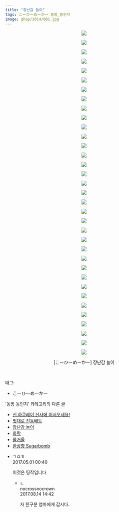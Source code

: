 ```yaml
---
title: "장난감 놀이"
tags: こーひーめーかー 동방_동인지
image: ghap/2014/001.jpg
---
```

<div class="article">
<p style="text-align: center; clear: none; float: none;"><img src="{{ site.nasurl }}/ghap/2014/001.jpg"/></p>
<p style="text-align: center; clear: none; float: none;"><img src="{{ site.nasurl }}/ghap/2014/002.jpg"/></p>
<p style="text-align: center; clear: none; float: none;"><img src="{{ site.nasurl }}/ghap/2014/003.jpg"/></p>
<p style="text-align: center; clear: none; float: none;"><img src="{{ site.nasurl }}/ghap/2014/004.jpg"/></p>
<p style="text-align: center; clear: none; float: none;"><img src="{{ site.nasurl }}/ghap/2014/005.jpg"/></p>
<p style="text-align: center; clear: none; float: none;"><img src="{{ site.nasurl }}/ghap/2014/006.jpg"/></p>
<p style="text-align: center; clear: none; float: none;"><img src="{{ site.nasurl }}/ghap/2014/007.jpg"/></p>
<p style="text-align: center; clear: none; float: none;"><img src="{{ site.nasurl }}/ghap/2014/008.jpg"/></p>
<p style="text-align: center; clear: none; float: none;"><img src="{{ site.nasurl }}/ghap/2014/009.jpg"/></p>
<p style="text-align: center; clear: none; float: none;"><img src="{{ site.nasurl }}/ghap/2014/010.jpg"/></p>
<p style="text-align: center; clear: none; float: none;"><img src="{{ site.nasurl }}/ghap/2014/011.jpg"/></p>
<p style="text-align: center; clear: none; float: none;"><img src="{{ site.nasurl }}/ghap/2014/012.jpg"/></p>
<p style="text-align: center; clear: none; float: none;"><img src="{{ site.nasurl }}/ghap/2014/013.jpg"/></p>
<p style="text-align: center; clear: none; float: none;"><img src="{{ site.nasurl }}/ghap/2014/014.jpg"/></p>
<p style="text-align: center; clear: none; float: none;"><img src="{{ site.nasurl }}/ghap/2014/015.jpg"/></p>
<p style="text-align: center; clear: none; float: none;"><img src="{{ site.nasurl }}/ghap/2014/016.jpg"/></p>
<p style="text-align: center; clear: none; float: none;"><img src="{{ site.nasurl }}/ghap/2014/017.jpg"/></p>
<p style="text-align: center; clear: none; float: none;"><img src="{{ site.nasurl }}/ghap/2014/018.jpg"/></p>
<p style="text-align: center; clear: none; float: none;"><img src="{{ site.nasurl }}/ghap/2014/019.jpg"/></p>
<p style="text-align: center; clear: none; float: none;"><img src="{{ site.nasurl }}/ghap/2014/020.jpg"/></p>
<p style="text-align: center; clear: none; float: none;"><img src="{{ site.nasurl }}/ghap/2014/021.jpg"/></p>
<p style="text-align: center; clear: none; float: none;"><img src="{{ site.nasurl }}/ghap/2014/022.jpg"/></p>
<p style="text-align: center; clear: none; float: none;"><img src="{{ site.nasurl }}/ghap/2014/023.jpg"/></p>
<p style="text-align: center; clear: none; float: none;"><img src="{{ site.nasurl }}/ghap/2014/024.jpg"/></p>
<p style="text-align: center; clear: none; float: none;"><img src="{{ site.nasurl }}/ghap/2014/025.jpg"/></p>
<p style="text-align: center; clear: none; float: none;"><img src="{{ site.nasurl }}/ghap/2014/026.jpg"/></p>
<p style="text-align: center; clear: none; float: none;"><img src="{{ site.nasurl }}/ghap/2014/027.jpg"/></p>
<p style="text-align: center; clear: none; float: none;"><img src="{{ site.nasurl }}/ghap/2014/028.jpg"/></p>
<p style="text-align: center; clear: none; float: none;"><img src="{{ site.nasurl }}/ghap/2014/029.jpg"/></p>
<p style="text-align: center; clear: none; float: none;"><img src="{{ site.nasurl }}/ghap/2014/030.jpg"/></p>
<p style="text-align: center; clear: none; float: none;"><img src="{{ site.nasurl }}/ghap/2014/031.jpg"/></p>
<p style="text-align: center; clear: none; float: none;"><img src="{{ site.nasurl }}/ghap/2014/032.jpg"/></p>
<p style="text-align: center; clear: none; float: none;"><img src="{{ site.nasurl }}/ghap/2014/033.jpg"/></p>
<p style="text-align: center; clear: none; float: none;"><img src="{{ site.nasurl }}/ghap/2014/034.jpg"/></p>
<p style="text-align: center; clear: none; float: none;"><img src="{{ site.nasurl }}/ghap/2014/035.jpg"/></p>
<p style="text-align: center; clear: none; float: none;">[こーひーめーかー] 장난감 놀이</p>
<p><br/></p>
</div><div class="tagTrail">
<p>태그: </p>
<ul>
<li>こーひーめーかー</li>
</ul>
</div><div class="another">
<p>'동방 동인지' 카테고리의 다른 글</p>
<ul>
<li><a href="/2016-09-06-ghap_2016">신 하쿠레이 신사에 어서오세요!</a></li>
<li><a href="/2016-09-06-ghap_2015">멋대로 진동배트</a></li>
<li><a href="/2016-09-06-ghap_2014">장난감 놀이</a></li>
<li><a href="/2016-09-06-ghap_2013">화락</a></li>
<li><a href="/2016-09-06-ghap_2012">물거울</a></li>
<li><a href="/2016-09-06-ghap_2011">환상향 Sugarbomb</a></li>
</ul>
</div><div class="cb_module cb_fluid">
<div class="cb_wrt cb_profile">
<div class="comment">
<ul>
<li class="cb_thumb_off" id="comment14978140">
<div class="cb_comment_area">
<div class="cb_info_area">
<div class="cb_section">
<span class="cb_nick_name">ㄱㅁㅎ</span>
</div>
<div class="cb_section">
<span class="cb_date">2017.05.01 00:40 </span>
</div>
</div>
<div class="cb_dsc_comment">
<p class="cb_dsc">
											이것은 띵작입니다
										</p>
</div>
<ul>
<li class="cb_thumb_off" id="comment15059344">
<span class="cb_bu_subnode">ㄴ</span>
<div class="cb_comment_area">
<div class="cb_info_area">
<div class="cb_section">
<span class="cb_nick_name">nocrossnocrown</span>
</div>
<div class="cb_section">
<span class="cb_date">2017.08.14 14:42 </span>
</div>
</div>
<div class="cb_dsc_comment">
<p class="cb_dsc">
																자 친구분 염마에게 갑시다.
															</p>
</div>
</div>
</li>
</ul>
</div></li>
</ul>
</div>
</div><!-- commentList close -->
</div>
